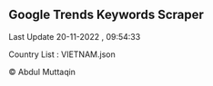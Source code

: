 

## Google Trends Keywords Scraper 
 
Last Update 20-11-2022 , 09:54:33

Country List :
VIETNAM.json



© Abdul Muttaqin 
